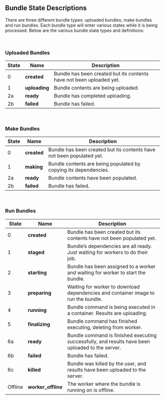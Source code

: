 ## Bundle State Descriptions

There are three different bundle types: uploaded bundles, make bundles and run
bundles. Each bundle type will enter various states while it is being processed.
Below are the various bundle state types and definitions:

<br />

### Uploaded Bundles

| State | Name | Description |
| - | - | - |
| 0 | **created** | Bundle has been created but its contents have not been uploaded yet. |
| 1 | **uploading** | Bundle contents are being uploaded. |
| 2a | **ready** | Bundle has completed uploading. |
| 2b | **failed** | Bundle has failed. |

<br />

### Make Bundles

| State | Name | Description |
| - | - | - |
| 0 | **created** | Bundle has been created but its contents have not been populated yet. |
| 1 | **making** | Bundle contents are being populated by copying its dependencies. |
| 2a | **ready** | Bundle contents have been populated. |
| 2b | **failed** | Bundle has failed. |

<br />

### Run Bundles

| State | Name | Description |
| - | - | - |
| 0 | **created** | Bundle has been created but its contents have not been populated yet. |
| 1 | **staged** | Bundle’s dependencies are all ready. Just waiting for workers to do their job. |
| 2 | **starting** | Bundle has been assigned to a worker and waiting for worker to start the bundle. |
| 3 | **preparing** | Waiting for worker to download dependencies and container image to run the bundle. |
| 4 | **running** | Bundle command is being executed in a container. Results are uploading. |
| 5 | **finalizing** | Bundle command has finished executing, deleting from worker. |
| 6a | **ready** | Bundle command is finished executing successfully, and results have been uploaded to the server. |
| 6b | **failed** | Bundle has failed. |
| 6c | **killed** | Bundle was killed by the user, and results have been uploaded to the server. |
| Offline | **worker_offline** | The worker where the bundle is running on is offline. |
